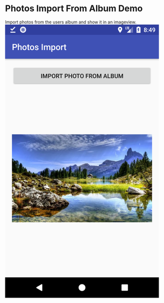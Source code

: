 # Photos Import From Album Demo
Import photos from the users album and show it in an imageview.
![](screenshot.png?raw=true "Screenshot")
